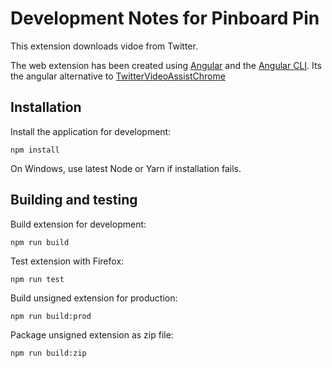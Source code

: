 Development Notes for Pinboard Pin
==================================

This extension downloads vidoe from Twitter.

The web extension has been created using [Angular](https://angular.io/) and the [Angular CLI](https://github.com/angular/angular-cli). Its the angular alternative to [TwitterVideoAssistChrome](https://github.com/Flkalas/TwitterVideoAssistChrome)

Installation
------------

Install the application for development:

    npm install
    
On Windows, use latest Node or Yarn if installation fails.

Building and testing
--------------------

Build extension for development:

    npm run build

Test extension with Firefox:

    npm run test

Build unsigned extension for production:

    npm run build:prod

Package unsigned extension as zip file:

    npm run build:zip
